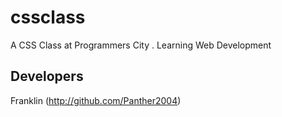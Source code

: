# cssclass
A CSS Class at Programmers City . Learning Web Development

## Developers
Franklin (http://github.com/Panther2004)
